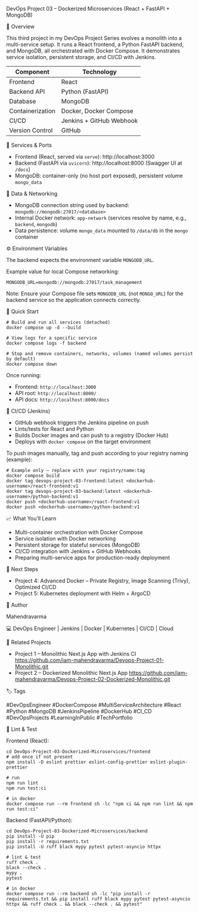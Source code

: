 DevOps Project 03 – Dockerized Microservices (React + FastAPI + MongoDB)

📌 Overview

This third project in my DevOps Project Series evolves a monolith into a multi-service setup. It runs a React frontend, a Python FastAPI backend, and MongoDB, all orchestrated with Docker Compose. It demonstrates service isolation, persistent storage, and CI/CD with Jenkins.

| Component        | Technology               |
| ---------------- | ------------------------ |
| Frontend         | React                    |
| Backend API      | Python (FastAPI)         |
| Database         | MongoDB                  |
| Containerization | Docker, Docker Compose   |
| CI/CD            | Jenkins + GitHub Webhook |
| Version Control  | GitHub                   |

🔧 Services & Ports

- Frontend (React, served via `serve`): http://localhost:3000
- Backend (FastAPI via `uvicorn`): http://localhost:8000 (Swagger UI at `/docs`)
- MongoDB: container-only (no host port exposed), persistent volume `mongo_data`

🧩 Data & Networking

- MongoDB connection string used by backend: `mongodb://mongodb:27017/<database>`
- Internal Docker network: `app-network` (services resolve by name, e.g., `backend`, `mongodb`)
- Data persistence: volume `mongo_data` mounted to `/data/db` in the `mongo` container

⚙️ Environment Variables

The backend expects the environment variable `MONGODB_URL`.

Example value for local Compose networking:

```
MONGODB_URL=mongodb://mongodb:27017/task_management
```

Note: Ensure your Compose file sets `MONGODB_URL` (not `MONGO_URL`) for the backend service so the application connects correctly.

🚀 Quick Start

```
# Build and run all services (detached)
docker compose up -d --build

# View logs for a specific service
docker compose logs -f backend

# Stop and remove containers, networks, volumes (named volumes persist by default)
docker compose down
```

Once running:

- Frontend: `http://localhost:3000`
- API root: `http://localhost:8000/`
- API docs: `http://localhost:8000/docs`

🧪 CI/CD (Jenkins)

- GitHub webhook triggers the Jenkins pipeline on push
- Lints/tests for React and Python
- Builds Docker images and can push to a registry (Docker Hub)
- Deploys with `docker compose` on the target environment

To push images manually, tag and push according to your registry naming (example):

```
# Example only — replace with your registry/name:tag
docker compose build
docker tag devops-project-03-frontend:latest <dockerhub-username>/react-frontend:v1
docker tag devops-project-03-backend:latest <dockerhub-username>/python-backend:v1
docker push <dockerhub-username>/react-frontend:v1
docker push <dockerhub-username>/python-backend:v1
```

📈 What You’ll Learn

- Multi-container orchestration with Docker Compose
- Service isolation with Docker networking
- Persistent storage for stateful services (MongoDB)
- CI/CD integration with Jenkins + GitHub Webhooks
- Preparing multi-service apps for production-ready deployment

🧭 Next Steps

- Project 4: Advanced Docker – Private Registry, Image Scanning (Trivy), Optimized CI/CD
- Project 5: Kubernetes deployment with Helm + ArgoCD

👤 Author

Mahendravarma

💻 DevOps Engineer | Jenkins | Docker | Kubernetes | CI/CD | Cloud

🔗 Related Projects

- Project 1 – Monolithic Next.js App with Jenkins CI https://github.com/iam-mahendravarma/Devops-Project-01-Monolithic.git
- Project 2 – Dockerized Monolithic Next.js App https://github.com/iam-mahendravarma/Devops-Project-02-Dockerized-Monolithic.git

🏷️ Tags

#DevOpsEngineer #DockerCompose #MultiServiceArchitecture #React #Python #MongoDB #JenkinsPipeline #DockerHub #CI_CD #DevOpsProjects #LearningInPublic #TechPortfolio

🧹 Lint & Test

Frontend (React):

```
cd DevOps-Project-03-Dockerized-Microservices/frontend
# add once if not present
npm install -D eslint prettier eslint-config-prettier eslint-plugin-prettier

# run
npm run lint
npm run test:ci

# in docker
docker compose run --rm frontend sh -lc "npm ci && npm run lint && npm run test:ci"
```

Backend (FastAPI/Python):

```
cd DevOps-Project-03-Dockerized-Microservices/backend
pip install -U pip
pip install -r requirements.txt
pip install -U ruff black mypy pytest pytest-asyncio httpx

# lint & test
ruff check .
black --check .
mypy .
pytest

# in docker
docker compose run --rm backend sh -lc "pip install -r requirements.txt && pip install ruff black mypy pytest pytest-asyncio httpx && ruff check . && black --check . && pytest"
```

